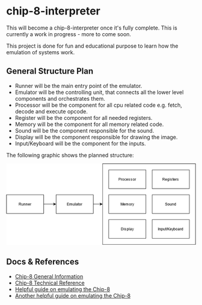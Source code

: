 # chip-8-interpreter

This will become a chip-8-interpreter once it's fully complete. This is currently a work in progress - more to come soon.

This project is done for fun and educational purpose to learn how the emulation of systems work.

## General Structure Plan

- Runner will be the main entry point of the emulator.
- Emulator will be the controlling unit, that connects all the lower level components and orchestrates them.
- Processor will be the component for all cpu related code e.g. fetch, decode and execute opcode.
- Register will be the component for all needed registers.
- Memory will be the component for all memory related code.
- Sound will be the component responsible for the sound.
- Display will be the component responsible for drawing the image.
- Input/Keyboard will be the component for the inputs.

The following graphic shows the planned structure:

![Structure](assets/chip-8-java-structure.png "Planned structure of Chip-8 Java interpreter")

## Docs & References

- [Chip-8 General Information](https://en.wikipedia.org/wiki/CHIP-8)
- [Chip-8 Technical Reference](https://github.com/mattmikolay/chip-8/wiki/Mastering-CHIP%E2%80%908)
- [Helpful guide on emulating the Chip-8](http://www.codeslinger.co.uk/pages/projects/chip8.html)
- [Another helpful guide on emulating the Chip-8](https://austinmorlan.com/posts/chip8_emulator/)

